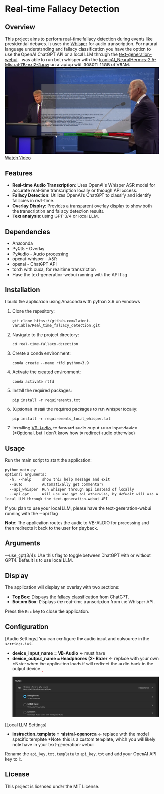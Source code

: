 
# Real-time Fallacy Detection

## Overview

This project aims to perform real-time fallacy detection during events like presidential debates. It uses the [Whisper](https://github.com/openai/whisper) for audio transcription.  For natural language understanding and fallacy classification you have the option to use the OpenAI ChatGPT API or a local LLM through the [text-generation-webui](https://github.com/oobabooga/text-generation-webui). I was able to run both whisper with the [IconicAI_NeuralHermes-2.5-Mistral-7B-exl2-5bpw](https://huggingface.co/IconicAI/NeuralHermes-2.5-Mistral-7B-exl2-5bpw) on a laptop with 3080TI 16GB of VRAM.
![Alt text](img/Fallacy_classification.PNG)
[Watch Video](https://www.youtube.com/watch?v=I9ScRL_10So)

## Features

- **Real-time Audio Transcription**: Uses OpenAI's Whisper ASR model for accurate real-time transcription locally or through API access.
- **Fallacy Detection**: Utilizes OpenAI's ChatGPT to classify and identify fallacies in real-time.
- **Overlay Display**: Provides a transparent overlay display to show both the transcription and fallacy detection results.
- **Text analysis**: using GPT-3/4 or local LLM. 


## Dependencies
- Anaconda
- PyQt5 - Overlay
- PyAudio - Audio processing
- openai-whisper - ASR
- openai - ChatGPT API
- torch with cuda, for real time transtriction 
- Have the text-generation-webui running with the API flag 

## Installation
I build the application using Anaconda with python 3.9 on windows 

1. Clone the repository:
    ```
    git clone https://github.com/latent-variable/Real_time_fallacy_detection.git
    ```
2. Navigate to the project directory:
    ```
    cd real-time-fallacy-detection
    ```
3. Create a conda environment:
    ```
    conda create --name rtfd python=3.9
    ```
4. Activate the created environment:
    ```
    conda activate rtfd
    ```
5. Install the required packages:
    ```
    pip install -r requirements.txt
    ```
6. (Optional) Install the required packages to run whisper locally:
    ```
    pip install -r requirements_local_whisper.txt
    ```
7. Installing [VB-Audio](https://vb-audio.com/Cable/), to forward audio ouput as an input device (*Optional, but I don't know how to redirect audio otherwise)

## Usage

Run the main script to start the application:
```
python main.py 
optional arguments:
  -h, --help     show this help message and exit
  --auto         Automatically get commentary
  --api_whisper  Run whisper through api instead of locally
  --api_gpt      Will use use gpt api otherwise, by defualt will use a local LLM through the text-generation-webui API
```

If you plan to use your local LLM, please have the text-generation-webui running with the --api flag

**Note**: The application routes the audio to VB-AUDIO for processing and then redirects it back to the user for playback. 

## Arguments
--use_gpt(3/4): Use this flag to toggle between  ChatGPT with or without GPT4. Default is to use local LLM.

## Display
The application will display an overlay with two sections:

- **Top Box**: Displays the fallacy classification from ChatGPT.
- **Bottom Box**: Displays the real-time transcription from the Whisper API.

Press the `Esc` key to close the application.

## Configuration
[Audio Settings]
You can configure the audio input and outsource in the `settings.ini`.
- **device_input_name = VB-Audio**  <- must have 
- **device_output_name = Headphones (2- Razer** <- replace with your own 
*Note: when the application loads if will redirect the audio back to the output device
![Alt text](img/audio_selection.png)

[Local LLM Settings]
- **instruction_template = mistral-openorca** <- replace with the model specific template
*Note: this is a custom template, which you will likely note have in your text-generation-webui


Rename the `api_key.txt.template` to `api_key.txt` and add your OpenAI API key to it.

## License

This project is licensed under the MIT License.
